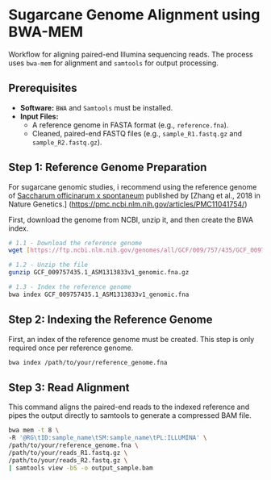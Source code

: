 # Sugarcane Genome Alignment using BWA-MEM

Workflow for aligning paired-end Illumina sequencing reads.
The process uses `bwa-mem` for alignment and `samtools` for output processing.

## Prerequisites

- **Software:** `BWA` and `Samtools` must be installed.
- **Input Files:**
    - A reference genome in FASTA format (e.g., `reference.fna`).
    - Cleaned, paired-end FASTQ files (e.g., `sample_R1.fastq.gz` and `sample_R2.fastq.gz`).
## Step 1: Reference Genome Preparation

For sugarcane genomic studies, i recommend using the reference genome of  [Saccharum officinarum x spontaneum](https://www.ncbi.nlm.nih.gov/datasets/genome/GCA_038087645.1/) published by [Zhang et al., 2018 in Nature Genetics.] (https://pmc.ncbi.nlm.nih.gov/articles/PMC11041754/)

First, download the genome from NCBI, unzip it, and then create the BWA index.

```bash
# 1.1 - Download the reference genome
wget [https://ftp.ncbi.nlm.nih.gov/genomes/all/GCF/009/757/435/GCF_009757435.1_ASM1313833v1/GCF_009757435.1_ASM1313833v1_genomic.fna.gz](https://ftp.ncbi.nlm.nih.gov/genomes/all/GCF/009/757/435/GCF_009757435.1_ASM1313833v1/GCF_009757435.1_ASM1313833v1_genomic.fna.gz)

# 1.2 - Unzip the file
gunzip GCF_009757435.1_ASM1313833v1_genomic.fna.gz

# 1.3 - Index the reference genome 
bwa index GCF_009757435.1_ASM1313833v1_genomic.fna
```
## Step 2: Indexing the Reference Genome

First, an index of the reference genome must be created. This step is only required once per reference genome.

```bash
bwa index /path/to/your/reference_genome.fna
```
## Step 3: Read Alignment
This command aligns the paired-end reads to the indexed reference and pipes the output directly to samtools to generate a compressed BAM file.
```bash
bwa mem -t 8 \
-R '@RG\tID:sample_name\tSM:sample_name\tPL:ILLUMINA' \
/path/to/your/reference_genome.fna \
/path/to/your/reads_R1.fastq.gz \
/path/to/your/reads_R2.fastq.gz \
| samtools view -bS -o output_sample.bam
```


